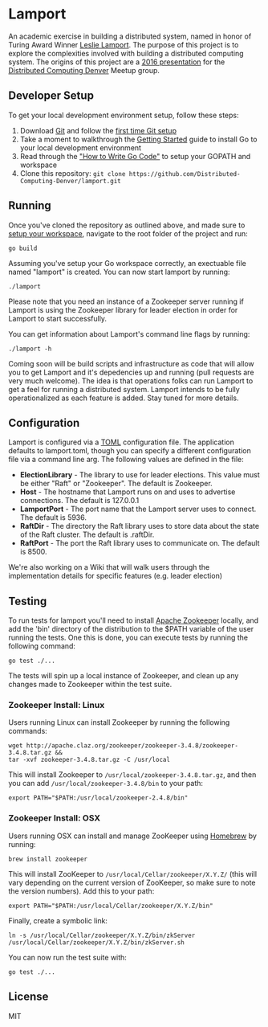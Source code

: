 # Lamport

An academic exercise in building a distributed system, named in honor of Turing Award Winner [Leslie Lamport](http://www.lamport.org/). The purpose of this project is to explore the complexities involved with building a distributed computing system. The origins of this project are a [2016 presentation](http://www.meetup.com/Distributed-Computing-Denver/events/230054258/) for the [Distributed Computing Denver](http://www.meetup.com/Distributed-Computing-Denver/) Meetup group.

## Developer Setup

To get your local development environment setup, follow these steps:

1. Download [Git](https://git-scm.com/downloads) and follow the [first time Git setup](https://git-scm.com/book/en/v2/Getting-Started-First-Time-Git-Setup)
2. Take a moment to walkthrough the [Getting Started](https://golang.org/doc/install) guide to install Go to your local development environment
3. Read through the ["How to Write Go Code"](https://golang.org/doc/code.html) to setup your GOPATH and workspace
4. Clone this repository: `git clone https://github.com/Distributed-Computing-Denver/lamport.git`

## Running

Once you've cloned the repository as outlined above, and made sure to [setup your workspace](https://golang.org/doc/code.html), navigate to the root folder of the project and run:

`go build`

Assuming you've setup your Go workspace correctly, an exectuable file named "lamport" is created. You can now start lamport by running:

`./lamport`

Please note that you need an instance of a Zookeeper server running if Lamport is using the Zookeeper library for leader election in order for Lamport to start successfully.

You can get information about Lamport's command line flags by running:

`./lamport -h`

Coming soon will be build scripts and infrastructure as code that will allow you to get Lamport and it's depedencies up and running (pull requests are very much welcome). The idea is that operations folks can run Lamport to get a feel for running a distributed system. Lamport intends to be fully operationalized as each feature is added. Stay tuned for more details.

## Configuration 

Lamport is configured via a [TOML](https://github.com/toml-lang/toml) configuration file. The application defaults to lamport.toml, though you can specify a different configuration file via a command line arg. The following values are defined in the file:

- **ElectionLibrary** - The library to use for leader elections. This value must be either "Raft" or "Zookeeper". The default is Zookeeper.
- **Host** - The hostname that Lamport runs on and uses to advertise connections. The default is 127.0.0.1
- **LamportPort** - The port name that the Lamport server uses to connect. The default is 5936.
- **RaftDir** - The directory the Raft library uses to store data about the state of the Raft cluster. The default is .raftDir.
- **RaftPort** - The port the Raft library uses to communicate on. The default is 8500.

We're also working on a Wiki that will walk users through the implementation details for specific features (e.g. leader election)

## Testing

To run tests for lamport you'll need to install [Apache Zookeeper](https://zookeeper.apache.org/releases.html) locally, and add the 'bin' directory of the distribution to the $PATH variable of the user running the tests. One this is done, you can execute tests by running the following command:

`go test ./...`

The tests will spin up a local instance of Zookeeper, and clean up any changes made to Zookeeper within the test suite.

### Zookeeper Install: Linux

Users running Linux can install Zookeeper by running the following commands:

```
wget http://apache.claz.org/zookeeper/zookeeper-3.4.8/zookeeper-3.4.8.tar.gz && 
tar -xvf zookeeper-3.4.8.tar.gz -C /usr/local
```

This will install Zookeeper to `/usr/local/zookeeper-3.4.8.tar.gz`, and then you can add `/usr/local/zookeeper-3.4.8/bin` to your path:

```
export PATH="$PATH:/usr/local/zookeeper-2.4.8/bin"
```

### Zookeeper Install: OSX

Users running OSX can install and manage ZooKeeper using [Homebrew](http://brew.sh/) by running:

```
brew install zookeeper
```

This will install ZooKeeper to `/usr/local/Cellar/zookeeper/X.Y.Z/` (this will vary depending on the current version of ZooKeeper, so make sure to note the version numbers). Add this to your path:

```
export PATH="$PATH:/usr/local/Cellar/zookeeper/X.Y.Z/bin"
```

Finally, create a symbolic link:

```
ln -s /usr/local/Cellar/zookeeper/X.Y.Z/bin/zkServer /usr/local/Cellar/zookeeper/X.Y.Z/bin/zkServer.sh
```

You can now run the test suite with:

```
go test ./...
```

## License

MIT
